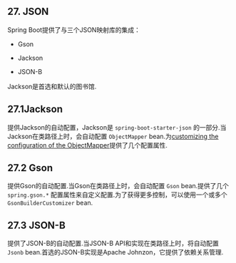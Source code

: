 ## 27. JSON

Spring Boot提供了与三个JSON映射库的集成：

- Gson

- Jackson

- JSON-B

Jackson是首选和默认的图书馆.

## 27.1Jackson

提供Jackson的自动配置，Jackson是 `spring-boot-starter-json` 的一部分.当Jackson在类路径上时，会自动配置 `ObjectMapper`  bean.为[customizing the configuration of the ObjectMapper](howto-spring-mvc.html#howto-customize-the-jackson-objectmapper)提供了几个配置属性.

## 27.2 Gson

提供Gson的自动配置.当Gson在类路径上时，会自动配置 `Gson`  bean.提供了几个 `spring.gson.*` 配置属性来自定义配置.为了获得更多控制，可以使用一个或多个 `GsonBuilderCustomizer`  bean.

## 27.3 JSON-B

提供了JSON-B的自动配置.当JSON-B API和实现在类路径上时，将自动配置 `Jsonb`  bean.首选的JSON-B实现是Apache Johnzon，它提供了依赖关系管理.

